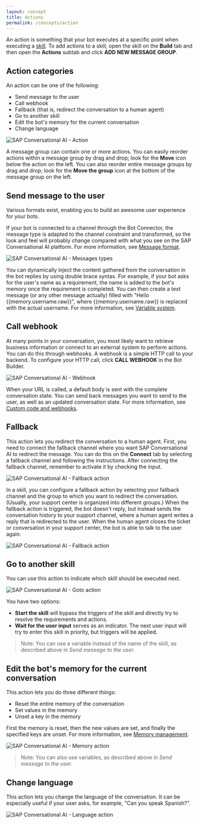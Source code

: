 ```yaml
---
layout: concept
title: Actions
permalink: /concepts/action
---
```


An action is something that your bot executes at a specific point when executing a [skill](https://cdn.cai.tools.sap/docs/concepts/what-skill). To add actions to a skill, open the skill on the **Build** tab and then open the **Actions** subtab and click **ADD NEW MESSAGE GROUP**.

## Action categories

An action can be one of the following:

- Send message to the user
- Call webhook
- Fallback (that is, redirect the conversation to a human agent)
- Go to another skill
- Edit the bot's memory for the current conversation
- Change language

![SAP Conversational AI - Action](//cdn.cai.tools.sap/man/actions-type.png)

A message group can contain one or more actions. You can easily reorder actions within a message group by drag and drop; look for the **Move** icon below the action on the left. You can also reorder entire message groups by drag and drop; look for the **Move the group** icon at the bottom of the message group on the left.

## Send message to the user

Various formats exist, enabling you to build an awesome user experience for your bots.

If your bot is connected to a channel through the Bot Connector, the message type is adapted to the channel constraint and transformed, so the look and feel will probably change compared with what you see on the SAP Conversational AI platform. For more information, see [Message format](https://recast.ai/docs/concepts/builder_messages).

![SAP Conversational AI - Messages types](//cdn.cai.tools.sap/man/recast-ai-type-of-messages.png)

You can dynamically inject the content gathered from the conversation in the bot replies by using double brace syntax. For example, if your bot asks for the user's name as a requirement, the name is added to the bot's memory once the requirement is completed. You can then create a text message (or any other message actually) filled with "Hello {{memory.username.raw}}", where {{memory.username.raw}} is replaced with the actual username. For more information, see [Variable system](https://cdn.cai.tools.sap/docs/concepts/builder_messages).

## Call webhook

At many points in your conversation, you most likely want to retrieve business information or connect to an external system to perform actions. You can do this through webhooks. A webhook is a simple HTTP call to your backend. To configure your HTTP call, click **CALL WEBHOOK** in the Bot Builder.

![SAP Conversational AI - Webhook](//cdn.cai.tools.sap/man/webhook/header.png)

When your URL is called, a default body is sent with the complete conversation state. You can send back messages you want to send to the user, as well as an updated conversation state. For more information, see [Custom code and webhooks](https://cdn.cai.tools.sap/docs/concepts/code-and-webhook).

## Fallback

This action lets you redirect the conversation to a human agent. First, you need to connect the fallback channel where you want SAP Conversational AI to redirect the message. You can do this on the **Connect** tab by selecting a fallback channel and following the instructions. After connecting the fallback channel, remember to activate it by checking the input.

![SAP Conversational AI - Fallback action](https://cdn.cai.tools.sap/man/fallback-channel.png)

In a skill, you can configure a fallback action by selecting your fallback channel and the group to which you want to redirect the conversation. (Usually, your support center is organized into different groups.) When the fallback action is triggered, the bot doesn't reply, but instead sends the conversation history to your support channel, where a human agent writes a reply that is redirected to the user. When the human agent closes the ticket or conversation in your support center, the bot is able to talk to the user again.

![SAP Conversational AI - Fallback action](https://cdn.cai.tools.sap/man/fallback-action.png)

## Go to another skill

You can use this action to indicate which skill should be executed next.

![SAP Conversational AI - Goto action](//cdn.cai.tools.sap/man/recast-ai-goto-action.png)

You have two options:

- **Start the skill** will bypass the triggers of the skill and directly try to resolve the requirements and actions.
- **Wait for the user input** serves as an indicator. The next user input will try to enter this skill in priority, but triggers will be applied.

> Note: You can use a variable instead of the name of the skill, as described above in *Send message to the user*.

## Edit the bot's memory for the current conversation

This action lets you do three different things:

* Reset the entire memory of the conversation
* Set values in the memory
* Unset a key in the memory

First the memory is reset, then the new values are set, and finally the specified keys are unset. For more information, see [Memory management](https://cdn.cai.tools.sap/docs/concepts/memory-management).

![SAP Conversational AI - Memory action](//cdn.cai.tools.sap/man/recast-ai-memory-action.png)

> Note: You can also use variables, as described above in *Send message to the user*.

## Change language

This action lets you change the language of the conversation. It can be especially useful if your user asks, for example, "Can you speak Spanish?".

![SAP Conversational AI - Language action](//cdn.cai.tools.sap/man/recast-ai-language-action.png)

